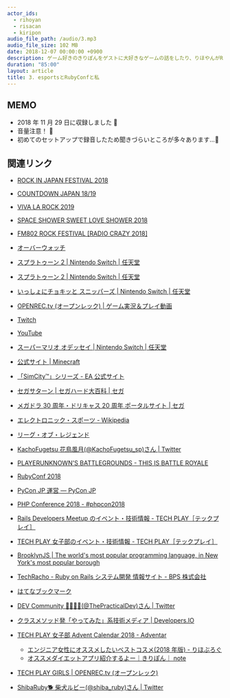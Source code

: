 ```yaml
---
actor_ids:
  - rihoyan
  - risacan
  - kiripon
audio_file_path: /audio/3.mp3
audio_file_size: 102 MB
date: 2018-12-07 00:00:00 +0900
description: ゲーム好きのきりぽんをゲストに大好きなゲームの話をしたり、りほやんがRubyConfの話をしたり、イベント運営について話したりしました。
duration: "85:00"
layout: article
title: 3. esportsとRubyConfと私
---
```


## MEMO

- 2018 年 11 月 29 日に収録しました 📆
- 音量注意！ 🚨
- 初めてのセットアップで録音したため聞きづらいところが多々あります...🙏

## 関連リンク

- [ROCK IN JAPAN FESTIVAL 2018](http://rijfes.jp/)
- [COUNTDOWN JAPAN 18/19](http://countdownjapan.jp/)
- [VIVA LA ROCK 2019](https://vivalarock.jp/2019/)
- [SPACE SHOWER SWEET LOVE SHOWER 2018](https://www.sweetloveshower.com/2018/)
- [FM802 ROCK FESTIVAL \[RADIO CRAZY 2018\]](https://radiocrazy.fm/)
- [オーバーウォッチ](https://playoverwatch.com/ja-jp/)
- [スプラトゥーン 2 \| Nintendo Switch \| 任天堂](https://www.nintendo.co.jp/switch/aab6a/index.html)
- [スプラトゥーン 2 \| Nintendo Switch \| 任天堂](https://www.nintendo.co.jp/switch/aab6a/index.html)
- [いっしょにチョキッと スニッパーズ \| Nintendo Switch \| 任天堂](https://www.nintendo.co.jp/switch/baawa/index.html)
- [OPENREC\.tv \(オープンレック\) \| ゲーム実況＆プレイ動画](https://www.openrec.tv/)
- [Twitch](https://www.twitch.tv/)
- [YouTube](https://www.youtube.com/gaming)
- [スーパーマリオ オデッセイ \| Nintendo Switch \| 任天堂](https://www.nintendo.co.jp/switch/aaaca/index.html)
- [公式サイト \| Minecraft](https://minecraft.net/ja-jp/)
- [「SimCity™」シリーズ \- EA 公式サイト](https://www.ea.com/ja-jp/games/simcity)
- [セガサターン \| セガハード大百科 \| セガ](https://sega.jp/history/hard/segasaturn/)
- [メガドラ 30 周年・ドリキャス 20 周年 ポータルサイト \| セガ](https://sega.jp/special/hard_anniversary2018/)
- [エレクトロニック・スポーツ \- Wikipedia](https://ja.wikipedia.org/wiki/%E3%82%A8%E3%83%AC%E3%82%AF%E3%83%88%E3%83%AD%E3%83%8B%E3%83%83%E3%82%AF%E3%83%BB%E3%82%B9%E3%83%9D%E3%83%BC%E3%83%84)
- [リーグ・オブ・レジェンド](https://jp.leagueoflegends.com/ja/)
- [KachoFugetsu 花鳥風月\(@KachoFugetsu_sp\)さん \| Twitter](https://twitter.com/kachofugetsu_sp)
- [PLAYERUNKNOWN'S BATTLEGROUNDS \- THIS IS BATTLE ROYALE](https://www.pubg.com/ja/)
- [RubyConf 2018](https://rubyconf.org/)
- [PyCon JP 運営 — PyCon JP](https://www.pycon.jp/)
- [PHP Conference 2018 \- \#phpcon2018](http://phpcon.php.gr.jp/2018/)
- [Rails Developers Meetup のイベント・技術情報 \- TECH PLAY［テックプレイ］](https://techplay.jp/community/railsdm)
- [TECH PLAY 女子部のイベント・技術情報 \- TECH PLAY［テックプレイ］](https://techplay.jp/community/tp_girls)
- [BrooklynJS \| The world's most popular programming language, in New York's most popular borough](http://brooklynjs.com/)
- [TechRacho \- Ruby on Rails システム開発 情報サイト \- BPS 株式会社](https://techracho.bpsinc.jp/)
- [はてなブックマーク](http://b.hatena.ne.jp/)
- [DEV Community 👩‍💻👨‍💻\(@ThePracticalDev\)さん \| Twitter](https://twitter.com/ThePracticalDev)
- [クラスメソッド発「やってみた」系技術メディア \| Developers\.IO](https://dev.classmethod.jp/)
- [TECH PLAY 女子部 Advent Calendar 2018 \- Adventar](https://adventar.org/calendars/3236)

  - [エンジニア女性にオススメしたいベストコスメ\(2018 年版\) \- りほぶろぐ](http://rlho.hatenablog.com/entry/2018/11/30/220937)
  - [オススメダイエットアプリ紹介するよー｜きりぽん｜ note](https://note.mu/krk85/n/n150f36b32e98)

- [TECH PLAY GIRLS \| OPENREC\.tv \(オープンレック\)](https://www.openrec.tv/user/techplaygirls)
- [ShibaRuby🐕 柴犬ルビー\(@shiba_ruby\)さん \| Twitter](https://twitter.com/shiba_ruby)
